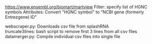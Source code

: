 https://www.ensembl.org/biomart/martview
	Filter: specify list of HGNC symbols
	Attributes: Convert "HGNC symbol" to "NCBI gene (formerly Entrezgene) ID"

webscraper.py: Downloads csv file from splashRNA\
truncate3lines: bash script to remove first 3 lines from all csv files\
datamerger.py: Compile individual csv files into single file
